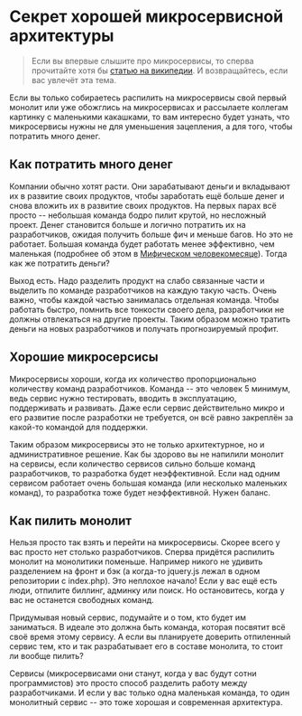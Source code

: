 # Секрет хорошей микросервисной архитектуры

> Если вы впервые слышите про микросервисы, то сперва прочитайте хотя бы [статью на википедии](https://ru.wikipedia.org/wiki/%D0%9C%D0%B8%D0%BA%D1%80%D0%BE%D1%81%D0%B5%D1%80%D0%B2%D0%B8%D1%81%D0%BD%D0%B0%D1%8F_%D0%B0%D1%80%D1%85%D0%B8%D1%82%D0%B5%D0%BA%D1%82%D1%83%D1%80%D0%B0). И возвращайтесь, если вас увлечёт эта тема.

Если вы только собираетесь распилить на микросервисы свой первый монолит или уже обожглись на микросервисах и рассылаете коллегам картинку с маленькими какашками, то вам интересно будет узнать, что микросервисы нужны не для уменьшения зацепления, а для того, чтобы потратить много денег.


## Как потратить много денег

Компании обычно хотят расти. Они зарабатывают деньги и вкладывают их в развитие своих продуктов, чтобы заработать ещё больше денег и снова вложить их в развитие своих продуктов. На первых парах всё просто -- небольшая команда бодро пилит крутой, но несложный проект. Денег становится больше и логично потратить их на разработчиков, ожидая получить больше фич и меньше багов. Но это не работает. Большая команда будет работать менее эффективно, чем маленькая (подробнее об этом в [Мифическом человекомесяце](https://ru.wikipedia.org/wiki/%D0%9C%D0%B8%D1%84%D0%B8%D1%87%D0%B5%D1%81%D0%BA%D0%B8%D0%B9_%D1%87%D0%B5%D0%BB%D0%BE%D0%B2%D0%B5%D0%BA%D0%BE-%D0%BC%D0%B5%D1%81%D1%8F%D1%86)). Тогда как же потратить деньги?

Выход есть. Надо разделить продукт на слабо связанные части и выделить по команде разработчиков на каждую такую часть. Очень важно, чтобы каждой частью занималась отдельная команда. Чтобы работать быстро, помнить все тонкости своего дела, разработчики не должны отвлекаться на другие проекты. Таким образом можно тратить деньги на новых разработчиков и получать прогнозируемый профит.


## Хорошие микросерсисы

Микросервисы хороши, когда их количество пропорционально количеству команд разработчиков. Команда -- это человек 5 минимум, ведь сервис нужно тестировать, вводить в эксплуатацию, поддерживать и развивать. Даже если сервис действительно микро и его развитие после разработки не требуется, он всё равно закреплён за какой-то командой для поддержки.

Таким образом микросервисы это не только архитектурное, но и административное решение. Как бы здорово вы не напилили монолит на сервисы, если количество сервисов сильно больше команд разработчиков, то разработка будет неэффективной. Если над одним сервисом работает очень большая команда (или несколько маленьких команд), то разработка тоже будет неэффективной. Нужен баланс.


## Как пилить монолит

Нельзя просто так взять и перейти на микросервисы. Скорее всего у вас просто нет столько разработчиков. Сперва придётся распилить монолит на монолитики поменьше. Например никого не удивить разделением на фронт и бэк (а когда-то jquery.js лежал в одном репозитории с index.php). Это неплохое начало! Если у вас ещё есть люди, отпилите биллинг, админку или поиск. Но остановитесь, когда у вас не останется свободных команд.

Придумывая новый сервис, подумайте и о том, кто будет им заниматься. В идеале это должна быть команда, которая посвятит всё своё время этому сервису. А если вы планируете доверить отпиленный сервис тем, кто и так разрабатывает его в составе монолита, то стоит ли вообще пилить?

Сервисы (микросервисами они станут, когда у вас будут сотни программистов) это просто способ разделить работу между разработчиками. И если у вас только одна маленькая команда, то один монолитный сервис -- это тоже хорошая и современная архитектура.
